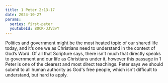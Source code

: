 ```yaml
---
title: 1 Peter 2:13-17
date: 2024-10-27
params:
  series: first-peter
  youtubeId: BOCK-JJV3vY
---
```


Politics and government might be the most heated topic of our shared life today, and it’s one we as Christians need to understand in the context of God’s Word. Of all that Scripture says, there isn't much that directly speaks to government and our life as Christians under it, however this passage in 1 Peter is one of the clearest and most direct teachings. Peter says we should submit to all human authority as God's free people, which isn't difficult to understand, but hard to apply.
